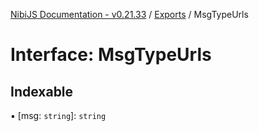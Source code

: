 [NibiJS Documentation - v0.21.33](../intro.md) / [Exports](../modules.md) / MsgTypeUrls

# Interface: MsgTypeUrls

## Indexable

▪ [msg: `string`]: `string`
